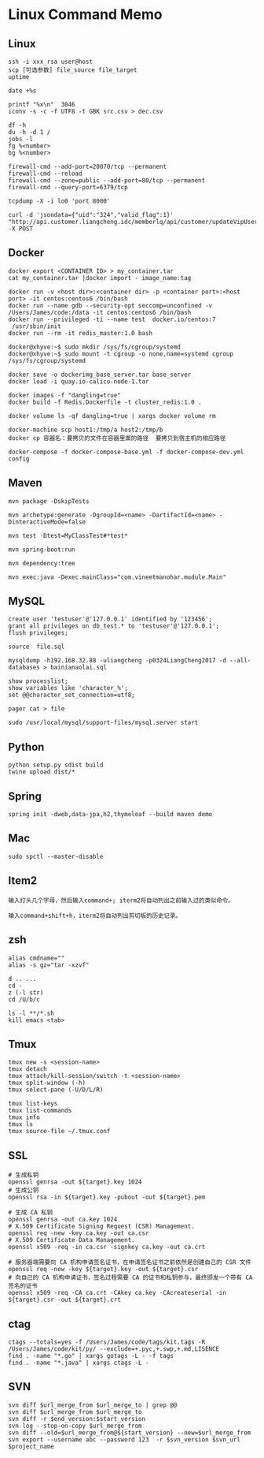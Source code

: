 # Linux Command Memo

## Linux

    ssh -i xxx_rsa user@host
    scp [可选参数] file_source file_target
    uptime

    date +%s

    printf "%x\n"  3046 
    iconv -s -c -f UTF8 -t GBK src.csv > dec.csv

    df -h
    du -h -d 1 /
    jobs -l
    fg %<number>
    bg %<number>

    firewall-cmd --add-port=20070/tcp --permanent
    firewall-cmd --reload
    firewall-cmd --zone=public --add-port=80/tcp --permanent
    firewall-cmd --query-port=6379/tcp

    tcpdump -X -i lo0 'port 8000'

    curl -d 'jsondata={"uid":"324","valid_flag":1}' "http://api.customer.liangcheng.idc/memberlq/api/customer/updateVipUserStatus.aj" -X POST

## Docker

    docker export <CONTAINER ID> > my_container.tar
    cat my_container.tar |docker import - image_name:tag

    docker run -v <host dir>:<container dir> -p <container port>:<host port> -it centos:centos6 /bin/bash
    docker run --name gdb --security-opt seccomp=unconfined -v /Users/James/code:/data -it centos:centos6 /bin/bash
    docker run --privileged -ti --name test  docker.io/centos:7  /usr/sbin/init
    docker run --rm -it redis_master:1.0 bash

    docker@xhyve:~$ sudo mkdir /sys/fs/cgroup/systemd
    docker@xhyve:~$ sudo mount -t cgroup -o none,name=systemd cgroup /sys/fs/cgroup/systemd

    docker save -o dockerimg_base_server.tar base_server
    docker load -i quay.io-calico-node-1.tar

    docker images -f "dangling=true"
    docker build -f Redis.Dockerfile -t cluster_redis:1.0 .

    docker volume ls -qf dangling=true | xargs docker volume rm

    docker-machine scp host1:/tmp/a host2:/tmp/b
    docker cp 容器名：要拷贝的文件在容器里面的路径  要拷贝到宿主机的相应路径

    docker-compose -f docker-compose-base.yml -f docker-compose-dev.yml config

## Maven

    mvn package -DskipTests

    mvn archetype:generate -DgroupId=<name> -DartifactId=<name> -DinteractiveMode=false

    mvn test -Dtest=MyClassTest#*test*

    mvn spring-boot:run

    mvn dependency:tree

    mvn exec:java -Dexec.mainClass="com.vineetmanohar.module.Main"

## MySQL

    create user 'testuser'@'127.0.0.1' identified by '123456';
    grant all privileges on db_test.* to 'testuser'@'127.0.0.1';
    flush privileges;

    source  file.sql

    mysqldump -h192.168.32.88 -uliangcheng -p0324LiangCheng2017 -d --all-databases > bainianaolai.sql

    show processlist;
    show variables like 'character_%';
    set @@character_set_connection=utf8;

    pager cat > file

    sudo /usr/local/mysql/support-files/mysql.server start

## Python

    python setup.py sdist build
    twine upload dist/*

## Spring

    spring init -dweb,data-jpa,h2,thymeleaf --build maven demo

## Mac

    sudo spctl --master-disable

## Item2

    输入打头几个字母，然后输入command+; iterm2将自动列出之前输入过的类似命令。

    输入command+shift+h，iterm2将自动列出剪切板的历史记录。

## zsh

    alias cmdname=""
    alias -s gz="tar -xzvf"

    d .. ...
    cd -
    z (-l str)
    cd /U/b/c

    ls -l **/*.sh
    kill emacs <tab>

## Tmux

    tmux new -s <session-name>
    tmux detach
    tmux attach/kill-session/switch -t <session-name>
    tmux split-window (-h)
    tmux select-pane (-U/D/L/R)

    tmux list-keys
    tmux list-commands
    tmux info
    tmux ls 
    tmux source-file ~/.tmux.conf

## SSL

    # 生成私钥
    openssl genrsa -out ${target}.key 1024
    # 生成公钥
    openssl rsa -in ${target}.key -pubout -out ${target}.pem

    # 生成 CA 私钥
    openssl genrsa -out ca.key 1024
    # X.509 Certificate Signing Request (CSR) Management.
    openssl req -new -key ca.key -out ca.csr
    # X.509 Certificate Data Management.
    openssl x509 -req -in ca.csr -signkey ca.key -out ca.crt

    # 服务器端需要向 CA 机构申请签名证书，在申请签名证书之前依然是创建自己的 CSR 文件
    openssl req -new -key ${target}.key -out ${target}.csr
    # 向自己的 CA 机构申请证书，签名过程需要 CA 的证书和私钥参与，最终颁发一个带有 CA 签名的证书
    openssl x509 -req -CA ca.crt -CAkey ca.key -CAcreateserial -in ${target}.csr -out ${target}.crt

## ctag

    ctags --totals=yes -f /Users/James/code/tags/kit.tags -R /Users/James/code/kit/py/ --exclude=+.pyc,+.swp,+.md,LISENCE
    find . -name "*.go" | xargs gotags -L - -f tags
    find . -name "*.java" | xargs ctags -L -

## SVN

    svn diff $url_merge_from $url_merge_to | grep @@
    svn diff $url_merge_from $url_merge_to 
    svn diff -r $end_version:$start_version 
    svn log --stop-on-copy $url_merge_from 
    svn diff --old=$url_merge_from@${start_version} --new=$url_merge_from
    svn export --username abc --password 123  -r $svn_version $svn_url $project_name
